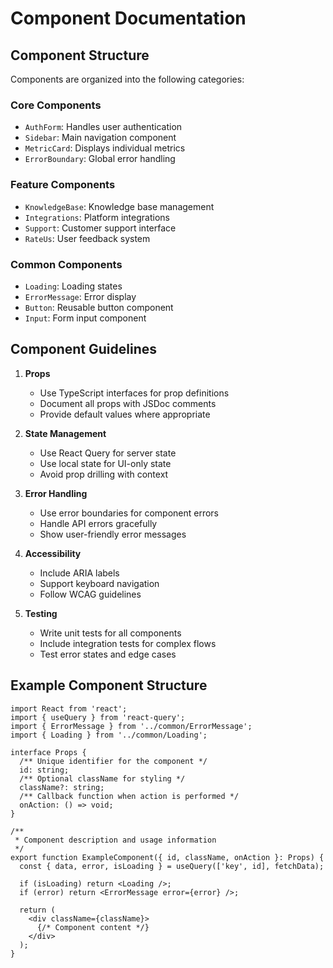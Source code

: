 # Component Documentation

## Component Structure

Components are organized into the following categories:

### Core Components
- `AuthForm`: Handles user authentication
- `Sidebar`: Main navigation component
- `MetricCard`: Displays individual metrics
- `ErrorBoundary`: Global error handling

### Feature Components
- `KnowledgeBase`: Knowledge base management
- `Integrations`: Platform integrations
- `Support`: Customer support interface
- `RateUs`: User feedback system

### Common Components
- `Loading`: Loading states
- `ErrorMessage`: Error display
- `Button`: Reusable button component
- `Input`: Form input component

## Component Guidelines

1. **Props**
   - Use TypeScript interfaces for prop definitions
   - Document all props with JSDoc comments
   - Provide default values where appropriate

2. **State Management**
   - Use React Query for server state
   - Use local state for UI-only state
   - Avoid prop drilling with context

3. **Error Handling**
   - Use error boundaries for component errors
   - Handle API errors gracefully
   - Show user-friendly error messages

4. **Accessibility**
   - Include ARIA labels
   - Support keyboard navigation
   - Follow WCAG guidelines

5. **Testing**
   - Write unit tests for all components
   - Include integration tests for complex flows
   - Test error states and edge cases

## Example Component Structure

```tsx
import React from 'react';
import { useQuery } from 'react-query';
import { ErrorMessage } from '../common/ErrorMessage';
import { Loading } from '../common/Loading';

interface Props {
  /** Unique identifier for the component */
  id: string;
  /** Optional className for styling */
  className?: string;
  /** Callback function when action is performed */
  onAction: () => void;
}

/**
 * Component description and usage information
 */
export function ExampleComponent({ id, className, onAction }: Props) {
  const { data, error, isLoading } = useQuery(['key', id], fetchData);

  if (isLoading) return <Loading />;
  if (error) return <ErrorMessage error={error} />;

  return (
    <div className={className}>
      {/* Component content */}
    </div>
  );
}
```
